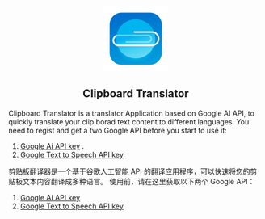 <div align="center">
</br>
  
<img src="./ClipboardTranslator/Assets.xcassets/AppIcon.appiconset/Cliptrans-1%201.png" width="128px">
</br>

## Clipboard Translator

</div>

Clipboard Translator is a translator Application based on Google AI API, to quickly translate your clip borad text content to different languages.
You need to regist and get a two Google API before you start to use it:
1. [Google Ai API key](https://aistudio.google.com/app/apikey) .
2. [Google Text to Speech API key](https://console.cloud.google.com/apis/api/texttospeech.googleapis.com)

剪贴板翻译器是一个基于谷歌人工智能 API 的翻译应用程序，可以快速将您的剪贴板文本内容翻译成多种语言。
使用前，请在这里获取以下两个 Google API：
1. [Google Ai API key](https://aistudio.google.com/app/apikey)
2. [Google Text to Speech API key](https://console.cloud.google.com/apis/api/texttospeech.googleapis.com)
